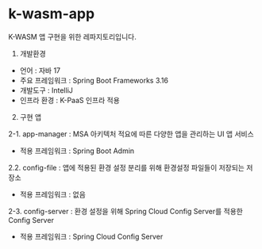 # k-wasm-app

K-WASM 앱 구현을 위한 레파지토리입니다.

1. 개발환경
 - 언어 : 자바 17
 - 주요 프레임워크 : Spring Boot Frameworks 3.16
 - 개발도구 : IntelliJ
 - 인프라 환경 : K-PaaS 인프라 적용
  
2. 구현 앱

2-1. app-manager : MSA 아키텍처 적요에 따른 다양한 앱을 관리하는 UI 앱 서비스
 - 적용 프레임워크 : Spring Boot Admin   

2.2. config-file : 앱에 적용된 환경 설정 분리를 위해 환경설정 파일들이 저장되는 저장소
 - 적용 프레임워크 : 없음
   
2-3. config-server : 환경 설정을 위해 Spring Cloud Config Server를 적용한 Config Server
  - 적용 프레임워크 : Spring Cloud Config Server
